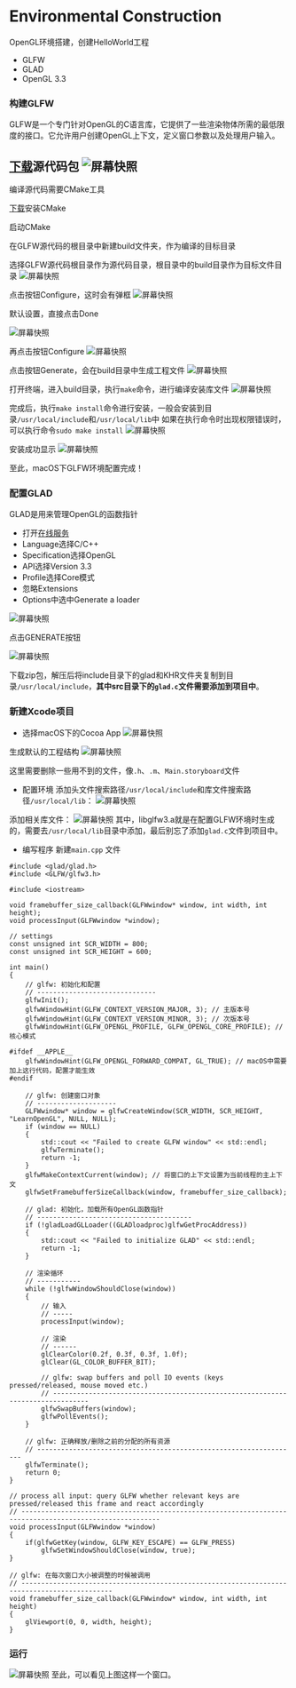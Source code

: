 # Environmental Construction
OpenGL环境搭建，创建HelloWorld工程

* GLFW
* GLAD
* OpenGL 3.3

### 构建GLFW
GLFW是一个专门针对OpenGL的C语言库，它提供了一些渲染物体所需的最低限度的接口。它允许用户创建OpenGL上下文，定义窗口参数以及处理用户输入。

[下载](https://www.glfw.org/download.html)源代码包
![屏幕快照](https://i.loli.net/2019/07/10/5d255bd300ba951722.png)
-------

编译源代码需要CMake工具

[下载](https://cmake.org/download/)安装CMake

启动CMake

在GLFW源代码的根目录中新建build文件夹，作为编译的目标目录

选择GLFW源代码根目录作为源代码目录，根目录中的build目录作为目标文件目录
![屏幕快照](https://i.loli.net/2019/07/10/5d2561088954464174.png)

点击按钮Configure，这时会有弹框
![屏幕快照](https://i.loli.net/2019/07/10/5d256205032df73565.png)

默认设置，直接点击Done

![屏幕快照](https://i.loli.net/2019/07/10/5d25653553d5436294.png)

再点击按钮Configure
![屏幕快照](https://i.loli.net/2019/07/10/5d25658fd6b7a84363.png)

点击按钮Generate，会在build目录中生成工程文件
![屏幕快照](https://i.loli.net/2019/07/10/5d25668080b2b92602.png)

打开终端，进入build目录，执行`make`命令，进行编译安装库文件
![屏幕快照](https://i.loli.net/2019/07/10/5d25676ab7c8c64490.png)

完成后，执行`make install`命令进行安装，一般会安装到目录`/usr/local/include`和`/usr/local/lib`中
如果在执行命令时出现权限错误时，可以执行命令`sudo make install`
![屏幕快照](https://i.loli.net/2019/07/10/5d2568cd9eda936538.png)

安装成功显示
![屏幕快照](https://i.loli.net/2019/07/10/5d25693ede23f16062.png)

至此，macOS下GLFW环境配置完成！

### 配置GLAD
GLAD是用来管理OpenGL的函数指针

* 打开[在线服务](https://glad.dav1d.de)
* Language选择C/C++
* Specification选择OpenGL
* API选择Version 3.3
* Profile选择Core模式
* 忽略Extensions
* Options中选中Generate a loader

![屏幕快照](https://i.loli.net/2019/07/10/5d2575296261f70554.png)

点击GENERATE按钮

![屏幕快照](https://i.loli.net/2019/07/10/5d2576a916c7414993.png)

下载zip包，解压后将include目录下的glad和KHR文件夹复制到目录`/usr/local/include`，**其中src目录下的`glad.c`文件需要添加到项目中**。

### 新建Xcode项目
* 选择macOS下的Cocoa App
![屏幕快照](https://i.loli.net/2019/07/10/5d257cb84d51f79390.png)

生成默认的工程结构
![屏幕快照](https://i.loli.net/2019/07/10/5d258175c846831589.png)

这里需要删除一些用不到的文件，像`.h`、`.m`、`Main.storyboard`文件

* 配置环境
添加头文件搜索路径`/usr/local/include`和库文件搜索路径`/usr/local/lib`：
![屏幕快照](https://i.loli.net/2019/07/10/5d2582dd32b3440831.png)

添加相关库文件：
![屏幕快照](https://i.loli.net/2019/07/10/5d2587201312b97936.png)
其中，libglfw3.a就是在配置GLFW环境时生成的，需要去`/usr/local/lib`目录中添加，最后别忘了添加`glad.c`文件到项目中。

* 编写程序
新建`main.cpp` 文件

```
#include <glad/glad.h>
#include <GLFW/glfw3.h>

#include <iostream>

void framebuffer_size_callback(GLFWwindow* window, int width, int height);
void processInput(GLFWwindow *window);

// settings
const unsigned int SCR_WIDTH = 800;
const unsigned int SCR_HEIGHT = 600;

int main()
{
    // glfw: 初始化和配置
    // ------------------------------
    glfwInit();
    glfwWindowHint(GLFW_CONTEXT_VERSION_MAJOR, 3); // 主版本号
    glfwWindowHint(GLFW_CONTEXT_VERSION_MINOR, 3); // 次版本号
    glfwWindowHint(GLFW_OPENGL_PROFILE, GLFW_OPENGL_CORE_PROFILE); // 核心模式
    
#ifdef __APPLE__
    glfwWindowHint(GLFW_OPENGL_FORWARD_COMPAT, GL_TRUE); // macOS中需要加上这行代码，配置才能生效
#endif
    
    // glfw: 创建窗口对象
    // --------------------
    GLFWwindow* window = glfwCreateWindow(SCR_WIDTH, SCR_HEIGHT, "LearnOpenGL", NULL, NULL);
    if (window == NULL)
    {
        std::cout << "Failed to create GLFW window" << std::endl;
        glfwTerminate();
        return -1;
    }
    glfwMakeContextCurrent(window); // 将窗口的上下文设置为当前线程的主上下文
    glfwSetFramebufferSizeCallback(window, framebuffer_size_callback);
    
    // glad: 初始化，加载所有OpenGL函数指针
    // ---------------------------------------
    if (!gladLoadGLLoader((GLADloadproc)glfwGetProcAddress))
    {
        std::cout << "Failed to initialize GLAD" << std::endl;
        return -1;
    }
    
    // 渲染循环
    // -----------
    while (!glfwWindowShouldClose(window))
    {
        // 输入
        // -----
        processInput(window);
        
        // 渲染
        // ------
        glClearColor(0.2f, 0.3f, 0.3f, 1.0f);
        glClear(GL_COLOR_BUFFER_BIT);
        
        // glfw: swap buffers and poll IO events (keys pressed/released, mouse moved etc.)
        // -------------------------------------------------------------------------------
        glfwSwapBuffers(window);
        glfwPollEvents();
    }
    
    // glfw: 正确释放/删除之前的分配的所有资源
    // ------------------------------------------------------------------
    glfwTerminate();
    return 0;
}

// process all input: query GLFW whether relevant keys are pressed/released this frame and react accordingly
// ---------------------------------------------------------------------------------------------------------
void processInput(GLFWwindow *window)
{
    if(glfwGetKey(window, GLFW_KEY_ESCAPE) == GLFW_PRESS)
        glfwSetWindowShouldClose(window, true);
}

// glfw: 在每次窗口大小被调整的时候被调用
// ---------------------------------------------------------------------------------------------
void framebuffer_size_callback(GLFWwindow* window, int width, int height)
{
    glViewport(0, 0, width, height);
}
```

### 运行
![屏幕快照](https://i.loli.net/2019/07/10/5d258df5879f388704.png)
至此，可以看见上图这样一个窗口。